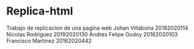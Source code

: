 # Replica-html
Trabajo de replicacion de una pagina web
 Johan Villabona 20182020114
 Nicolas Rodriguez 20192020130
 Andres Felipe Godoy 20162020103
 Francisco Martinez 20162020442
